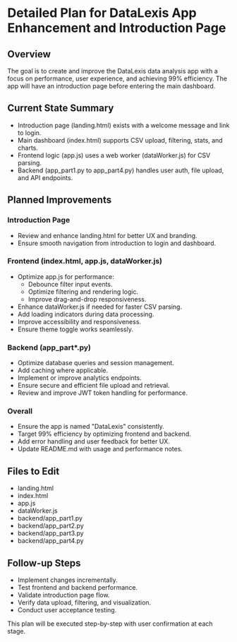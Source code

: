 # Detailed Plan for DataLexis App Enhancement and Introduction Page

## Overview
The goal is to create and improve the DataLexis data analysis app with a focus on performance, user experience, and achieving 99% efficiency. The app will have an introduction page before entering the main dashboard.

## Current State Summary
- Introduction page (landing.html) exists with a welcome message and link to login.
- Main dashboard (index.html) supports CSV upload, filtering, stats, and charts.
- Frontend logic (app.js) uses a web worker (dataWorker.js) for CSV parsing.
- Backend (app_part1.py to app_part4.py) handles user auth, file upload, and API endpoints.

## Planned Improvements

### Introduction Page
- Review and enhance landing.html for better UX and branding.
- Ensure smooth navigation from introduction to login and dashboard.

### Frontend (index.html, app.js, dataWorker.js)
- Optimize app.js for performance:
  - Debounce filter input events.
  - Optimize filtering and rendering logic.
  - Improve drag-and-drop responsiveness.
- Enhance dataWorker.js if needed for faster CSV parsing.
- Add loading indicators during data processing.
- Improve accessibility and responsiveness.
- Ensure theme toggle works seamlessly.

### Backend (app_part*.py)
- Optimize database queries and session management.
- Add caching where applicable.
- Implement or improve analytics endpoints.
- Ensure secure and efficient file upload and retrieval.
- Review and improve JWT token handling for performance.

### Overall
- Ensure the app is named "DataLexis" consistently.
- Target 99% efficiency by optimizing frontend and backend.
- Add error handling and user feedback for better UX.
- Update README.md with usage and performance notes.

## Files to Edit
- landing.html
- index.html
- app.js
- dataWorker.js
- backend/app_part1.py
- backend/app_part2.py
- backend/app_part3.py
- backend/app_part4.py

## Follow-up Steps
- Implement changes incrementally.
- Test frontend and backend performance.
- Validate introduction page flow.
- Verify data upload, filtering, and visualization.
- Conduct user acceptance testing.

This plan will be executed step-by-step with user confirmation at each stage.
